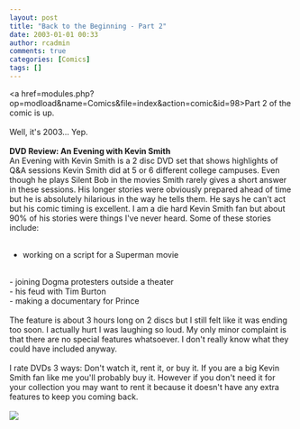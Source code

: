 ```yaml
---
layout: post
title: "Back to the Beginning - Part 2"
date: 2003-01-01 00:33
author: rcadmin
comments: true
categories: [Comics]
tags: []
---
```

<a href=modules.php?op=modload&name=Comics&file=index&action=comic&id=98>Part 2</a> of the comic is up.
<br />
<br />
Well, it's 2003... Yep.
<br />
<br />
<b>DVD Review: An Evening with Kevin Smith</b>
<br />
An Evening with Kevin Smith is a 2 disc DVD set that shows highlights of Q&A sessions Kevin Smith did at 5 or 6 different college campuses. Even though he plays Silent Bob in the movies Smith rarely gives a short answer in these sessions. His longer stories were obviously prepared ahead of time but he is absolutely hilarious in the way he tells them. He says he can't act but his comic timing is excellent. I am a die hard Kevin Smith fan but about 90% of his stories were things I've never heard. Some of these stories include:
<br />
<br />
- working on a script for a Superman movie 
<br />
- joining Dogma protesters outside a theater
<br />
- his feud with Tim Burton
<br />
- making a documentary for Prince
<br />
<br />
The feature is about 3 hours long on 2 discs but I still felt like it was ending too soon. I actually hurt I was laughing so loud. My only minor complaint is that there are no special features whatsoever. I don't really know what they could have included anyway. 
<br />
<br />
I rate DVDs 3 ways: Don't watch it, rent it, or buy it. If you are a big Kevin Smith fan like me you'll probably buy it. However if you don't need it for your collection you may want to rent it because it doesn't have any extra features to keep you coming back.<br /><br /><!--more--><img src='/wp/wp-content/comics/20030101.gif' alt'' />
